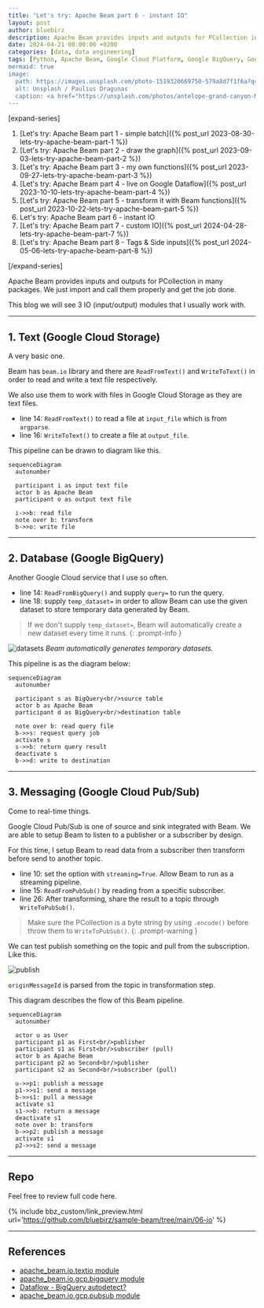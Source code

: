 ```yaml
---
title: "Let's try: Apache Beam part 6 - instant IO"
layout: post
author: bluebirz
description: Apache Beam provides inputs and outputs for PCollection in many packages.
date: 2024-04-21 00:00:00 +0200
categories: [data, data engineering]
tags: [Python, Apache Beam, Google Cloud Platform, Google BigQuery, Google Cloud Pub/Sub, Google Cloud Storage, let's try]
mermaid: true
image:
  path: https://images.unsplash.com/photo-1519320669750-579a8d7f1f6a?q=80&w=1959&auto=format&fit=crop&ixlib=rb-4.0.3&ixid=M3wxMjA3fDB8MHxwaG90by1wYWdlfHx8fGVufDB8fHx8fA%3D%3D
  alt: Unsplash / Paulius Dragunas
  caption: <a href="https://unsplash.com/photos/antelope-grand-canyon-M2UXVaLlfds">Unsplash / Paulius Dragunas</a>
---
```


[expand-series]

  1. [Let's try: Apache Beam part 1 - simple batch]({% post_url 2023-08-30-lets-try-apache-beam-part-1 %})
  1. [Let's try: Apache Beam part 2 - draw the graph]({% post_url 2023-09-03-lets-try-apache-beam-part-2 %})
  1. [Let's try: Apache Beam part 3 - my own functions]({% post_url 2023-09-27-lets-try-apache-beam-part-3 %})
  1. [Let's try: Apache Beam part 4 - live on Google Dataflow]({% post_url 2023-10-10-lets-try-apache-beam-part-4 %})
  1. [Let's try: Apache Beam part 5 - transform it with Beam functions]({% post_url 2023-10-22-lets-try-apache-beam-part-5 %})
  1. Let's try: Apache Beam part 6 - instant IO
  1. [Let's try: Apache Beam part 7 - custom IO]({% post_url 2024-04-28-lets-try-apache-beam-part-7 %})
  1. [Let's try: Apache Beam part 8 - Tags & Side inputs]({% post_url 2024-05-06-lets-try-apache-beam-part-8 %})

[/expand-series]

Apache Beam provides inputs and outputs for PCollection in many packages. We just import and call them properly and get the job done.

This blog we will see 3 IO (input/output) modules that I usually work with.

---

## 1. Text (Google Cloud Storage)

A very basic one.

Beam has `beam.io` library and there are `ReadFromText()` and `WriteToText()` in order to read and write a text file respectively.

We also use them to work with files in Google Cloud Storage as they are text files.

<script src="https://gist.github.com/bluebirz/c77aa2a47e3e782959bcab4b0d34a7d4.js?file=06-a-text.py"></script>

- line 14: `ReadFromText()` to read a file at `input_file` which is from `argparse`.
- line 16: `WriteToText()` to create a file at `output_file`.

This pipeline can be drawn to diagram like this.

```mermaid
sequenceDiagram
  autonumber

  participant i as input text file
  actor b as Apache Beam
  participant o as output text file
  
  i->>b: read file
  note over b: transform
  b->>o: write file
```

---

## 2. Database (Google BigQuery)

Another Google Cloud service that I use so often.

<script src="https://gist.github.com/bluebirz/c77aa2a47e3e782959bcab4b0d34a7d4.js?file=06-b-bq.py"></script>

- line 14: `ReadFromBigQuery()` and supply `query=` to run the query.
- line 18: supply `temp_dataset=` in order to allow Beam can use the given dataset to store temporary data generated by Beam.

> If we don't supply `temp_dataset=`, Beam will automatically create a new dataset every time it runs.
{: .prompt-info }

![datasets](https://bluebirzdotnet.s3.ap-southeast-1.amazonaws.com/beam/p6/bq-temp-ds.png)
*Beam automatically generates temporary datasets.*

This pipeline is as the diagram below:

```mermaid
sequenceDiagram
  autonumber

  participant s as BigQuery<br/>source table
  actor b as Apache Beam
  participant d as BigQuery<br/>destination table
  
  note over b: read query file
  b->>s: request query job
  activate s
  s->>b: return query result
  deactivate s
  b->>d: write to destination
```

---

## 3. Messaging (Google Cloud Pub/Sub)

Come to real-time things.

Google Cloud Pub/Sub is one of source and sink integrated with Beam. We are able to setup Beam to listen to a publisher or a subscriber by design.

For this time, I setup Beam to read data from a subscriber then transform before send to another topic.

<script src="https://gist.github.com/bluebirz/c77aa2a47e3e782959bcab4b0d34a7d4.js?file=06-c-pubsub.py"></script>

- line 10: set the option with `streaming=True`. Allow Beam to run as a streaming pipeline.
- line 15: `ReadFromPubSub()` by reading from a specific subscriber.
- line 26: After transforming, share the result to a topic through `WriteToPubSub()`.

> Make sure the PCollection is a byte string by using `.encode()` before throw them to `WriteToPubSub()`.
{: .prompt-warning }

We can test publish something on the topic and pull from the subscription. Like this.

![publish](https://bluebirzdotnet.s3.ap-southeast-1.amazonaws.com/beam/p6/pubsub-pub-pull.png)

`originMessageId` is parsed from the topic in transformation step.

This diagram describes the flow of this Beam pipeline.

```mermaid
sequenceDiagram
  autonumber
  
  actor u as User
  participant p1 as First<br/>publisher
  participant s1 as First<br/>subscriber (pull)
  actor b as Apache Beam
  participant p2 as Second<br/>publisher
  participant s2 as Second<br/>subscriber (pull)
 
  u->>p1: publish a message
  p1->>s1: send a message
  b->>s1: pull a message
  activate s1
  s1->>b: return a message
  deactivate s1
  note over b: transform
  b->>p2: publish a message
  activate s1
  p2->>s2: send a message
```

---

## Repo

Feel free to review full code here.

{% include bbz_custom/link_preview.html url='<https://github.com/bluebirz/sample-beam/tree/main/06-io>' %}

---

## References

- [apache_beam.io.textio module](https://beam.apache.org/releases/pydoc/current/apache_beam.io.textio.html)
- [apache_beam.io.gcp.bigquery module](https://beam.apache.org/releases/pydoc/2.36.0/apache_beam.io.gcp.bigquery.html)
- [Dataflow - BigQuery autodetect?](https://stackoverflow.com/questions/67633861/dataflow-bigquery-autodetect/67643669#67643669)
- [apache_beam.io.gcp.pubsub module](https://beam.apache.org/releases/pydoc/2.29.0/apache_beam.io.gcp.pubsub.html)
